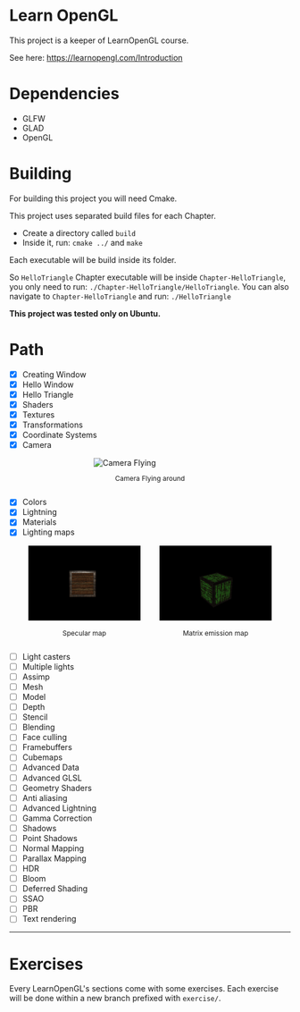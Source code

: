 # Learn OpenGL

This project is a keeper of LearnOpenGL course.

See here: https://learnopengl.com/Introduction

# Dependencies

- GLFW
- GLAD
- OpenGL

# Building

For building this project you will need Cmake.

This project uses separated build files for each Chapter.

- Create a directory called `build`
- Inside it, run: `cmake ../` and `make`

Each executable will be build inside its folder.

So `HelloTriangle` Chapter executable will be inside `Chapter-HelloTriangle`, you only need to run: `./Chapter-HelloTriangle/HelloTriangle`. You can also navigate to `Chapter-HelloTriangle` and run: `./HelloTriangle`

**This project was tested only on Ubuntu.**

# Path

- [x] Creating Window
- [x] Hello Window
- [x] Hello Triangle
- [x] Shaders
- [x] Textures
- [x] Transformations
- [x] Coordinate Systems
- [x] Camera

<div style="display: flex; justify-content: space-evenly">
    <div style="width: 40%">
        <img src="resources/images/Camera.gif" alt="Camera Flying" />
        <p style="text-align: center; font-size: 12px">
            Camera Flying around
        </p>
    </div>
</div>

- [x] Colors
- [x] Lightning
- [x] Materials
- [x] Lighting maps

<div style="display: flex; justify-content: space-evenly">
    <div style="width: 40%">
        <img src="resources/images/1631401415.png" alt="Specular Map" />
        <p style="text-align: center; font-size: 12px">
            Specular map
        </p>
    </div>
    <div style="width: 40%">
        <img src="resources/images/1631416736.png" alt="Emission Map" />
        <p style="text-align: center; font-size: 12px">
            Matrix emission map
        </p>
    </div>
</div>

- [ ] Light casters
- [ ] Multiple lights
- [ ] Assimp
- [ ] Mesh
- [ ] Model
- [ ] Depth
- [ ] Stencil
- [ ] Blending
- [ ] Face culling
- [ ] Framebuffers
- [ ] Cubemaps
- [ ] Advanced Data
- [ ] Advanced GLSL
- [ ] Geometry Shaders
- [ ] Anti aliasing
- [ ] Advanced Lightning
- [ ] Gamma Correction
- [ ] Shadows
- [ ] Point Shadows
- [ ] Normal Mapping
- [ ] Parallax Mapping
- [ ] HDR
- [ ] Bloom
- [ ] Deferred Shading
- [ ] SSAO
- [ ] PBR
- [ ] Text rendering

---

# Exercises

Every LearnOpenGL's sections come with some exercises. Each exercise will be done within a new branch prefixed with `exercise/`.